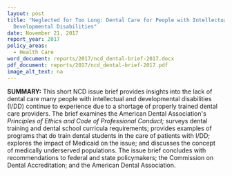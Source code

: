 ```yaml
---
layout: post
title: "Neglected for Too Long: Dental Care for People with Intellectual and
  Developmental Disabilities"
date: November 21, 2017
report_year: 2017
policy_areas:
  - Health Care
word_document: reports/2017/ncd_dental-brief-2017.docx
pdf_document: reports/2017/ncd_dental-brief-2017.pdf
image_alt_text: na
---
```

**SUMMARY:**​ This short NCD issue brief provides insights into the lack of dental care many people with intellectual and developmental disabilities (I/DD) continue to experience due to a shortage of properly trained dental care providers. The brief examines the American Dental Association's *​Principles of Ethics and Code of Professional Conduct;*​ surveys dental training and dental school curricula requirements; provides examples of programs that do train dental students in the care of patients with I/DD; explores the impact of Medicaid on the issue; and discusses the concept of medically underserved populations. The issue brief concludes with recommendations to federal and state policymakers; the Commission on Dental Accreditation; and the American Dental Association.